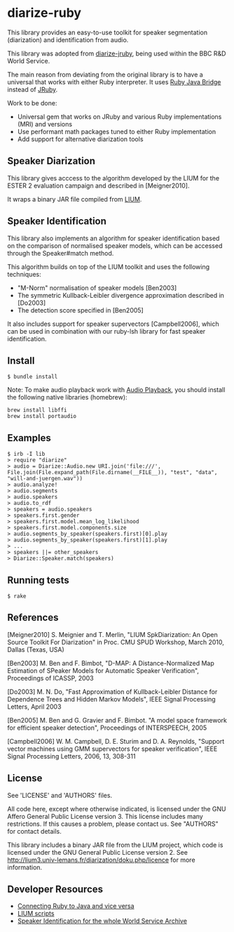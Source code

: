 # diarize-ruby

This library provides an easy-to-use toolkit for speaker segmentation (diarization) and identification from audio.

This library was adopted from [diarize-jruby](https://github.com/bbc/diarize-jruby), being used within the BBC R&D World Service.

The main reason from deviating from the original library is to have a universal that works with either Ruby interpreter. It uses [Ruby Java Bridge](http://rjb.rubyforge.org) instead of [JRuby](http://jruby.org).

Work to be done:

* Universal gem that works on JRuby and various Ruby implementations (MRI) and versions
* Use performant math packages tuned to either Ruby implementation
* Add support for alternative diarization tools

## Speaker Diarization

This library gives acccess to the algorithm developed by the LIUM
for the ESTER 2 evaluation campaign and described in [Meigner2010].

It wraps a binary JAR file compiled from [LIUM](http://lium3.univ-lemans.fr/diarization/doku.php/welcome).

## Speaker Identification

This library also implements an algorithm for speaker identification
based on the comparison of normalised speaker models, which can be
accessed through the Speaker#match method.

This algorithm builds on top of the LIUM toolkit and uses the following
techniques:

 * "M-Norm" normalisation of speaker models [Ben2003]
 * The symmetric Kullback-Leibler divergence approximation described in [Do2003]
 * The detection score specified in [Ben2005]

It also includes support for speaker supervectors [Campbell2006], which
can be used in combination with our ruby-lsh library for fast speaker
identification.

## Install

    $ bundle install

Note: To make audio playback work with [Audio Playback](https://github.com/arirusso/audio-playback), you should install the following native libraries (homebrew):

    brew install libffi
    brew install portaudio

## Examples

    $ irb -I lib
    > require "diarize"
    > audio = Diarize::Audio.new URI.join('file:///', File.join(File.expand_path(File.dirname(__FILE__)), "test", "data", "will-and-juergen.wav"))
    > audio.analyze!
    > audio.segments
    > audio.speakers
    > audio.to_rdf
    > speakers = audio.speakers
    > speakers.first.gender
    > speakers.first.model.mean_log_likelihood
    > speakers.first.model.components.size
    > audio.segments_by_speaker(speakers.first)[0].play
    > audio.segments_by_speaker(speakers.first)[1].play
    > ...
    > speakers ||= other_speakers
    > Diarize::Speaker.match(speakers)


## Running tests

    $ rake

## References

[Meigner2010] S. Meignier and T. Merlin, "LIUM SpkDiarization:
An Open Source Toolkit For Diarization" in Proc. CMU SPUD Workshop,
March 2010, Dallas (Texas, USA)

[Ben2003] M. Ben and F. Bimbot, "D-MAP: A Distance-Normalized Map
Estimation of SPeaker Models for Automatic Speaker Verification",
Proceedings of ICASSP, 2003

[Do2003] M. N. Do, "Fast Approximation of Kullback-Leibler Distance
for Dependence Trees and Hidden Markov Models",
IEEE Signal Processing Letters, April 2003

[Ben2005] M. Ben and G. Gravier and F. Bimbot. "A model space
framework for efficient speaker detection",
Proceedings of INTERSPEECH, 2005

[Campbell2006] W. M. Campbell, D. E. Sturim and D. A. Reynolds,
"Support vector machines using GMM supervectors for speaker verification",
IEEE Signal Processing Letters, 2006, 13, 308-311

## License

See 'LICENSE' and 'AUTHORS' files.

All code here, except where otherwise indicated, is licensed under
the GNU Affero General Public License version 3. This license includes
many restrictions. If this causes a problem, please contact us.
See "AUTHORS" for contact details.

This library includes a binary JAR file from the LIUM project, which code
is licensed under the GNU General Public License version 2. See
http://lium3.univ-lemans.fr/diarization/doku.php/licence for more
information.

## Developer Resources

* [Connecting Ruby to Java and vice versa](http://nofail.de/2010/04/ruby-in-java-java-in-ruby-jruby-or-ruby-java-bridge/)
* [LIUM scripts](https://github.com/StevenLOL/LIUM/blob/master/ilp_diarization2.sh)
* [Speaker Identification for the whole World Service Archive](http://www.bbc.co.uk/rd/blog/2014-01-speaker-identification-for-the-whole-world-service-archive)
